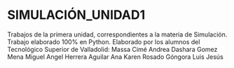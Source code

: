 # SIMULACIÓN_UNIDAD1
Trabajos de la primera unidad, correspondientes a la materia de Simulación.
Trabajo elaborado 100% en Python.
Elaborado por los alumnos del Tecnológico Superior de Valladolid:
Massa Cimé Andrea Dashara
Gomez Mena Miguel Angel
Herrera Aguilar Ana Karen
Rosado Góngora Luis Jesús
